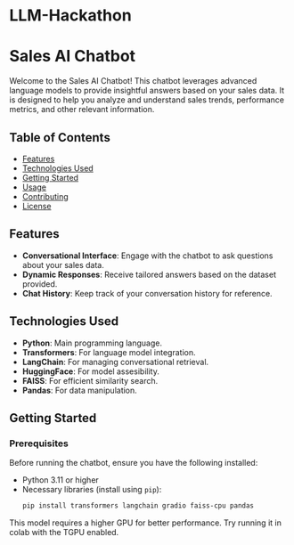 # LLM-Hackathon

# Sales AI Chatbot

Welcome to the Sales AI Chatbot! This chatbot leverages advanced language models to provide insightful answers based on your sales data. It is designed to help you analyze and understand sales trends, performance metrics, and other relevant information.

## Table of Contents

- [Features](#features)
- [Technologies Used](#technologies-used)
- [Getting Started](#getting-started)
- [Usage](#usage)
- [Contributing](#contributing)
- [License](#license)

## Features

- **Conversational Interface**: Engage with the chatbot to ask questions about your sales data.
- **Dynamic Responses**: Receive tailored answers based on the dataset provided.
- **Chat History**: Keep track of your conversation history for reference.

## Technologies Used

- **Python**: Main programming language.
- **Transformers**: For language model integration.
- **LangChain**: For managing conversational retrieval.
- **HuggingFace**: For model assesibility.
- **FAISS**: For efficient similarity search.
- **Pandas**: For data manipulation.

## Getting Started

### Prerequisites

Before running the chatbot, ensure you have the following installed:

- Python 3.11 or higher
- Necessary libraries (install using `pip`):
  ```bash
  pip install transformers langchain gradio faiss-cpu pandas

This model requires a higher GPU for better performance. Try running it in colab with the TGPU enabled.
